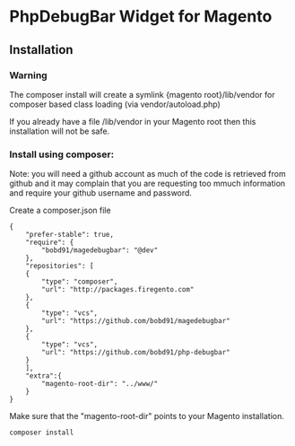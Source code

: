 PhpDebugBar Widget for Magento
==============================

Installation
------------

### Warning

The composer install will create a symlink {magento root}/lib/vendor for composer based class loading (via vendor/autoload.php)

If you already have a file /lib/vendor in your Magento root then this installation will not be safe.

### Install using composer:

Note: you will need a github account as much of the code is retrieved from github and it may complain that you are requesting too mmuch information and require your github username and password.

Create a composer.json file

    {
        "prefer-stable": true,
        "require": {
            "bobd91/magedebugbar": "@dev"
        },
        "repositories": [
        {
            "type": "composer",
            "url": "http://packages.firegento.com"
        },
        {
            "type": "vcs",
            "url": "https://github.com/bobd91/magedebugbar"
        },
        {
            "type": "vcs",
            "url": "https://github.com/bobd91/php-debugbar"
        }
        ],
        "extra":{
            "magento-root-dir": "../www/"
        }
    }

Make sure that the "magento-root-dir" points to your Magento installation.

    composer install
